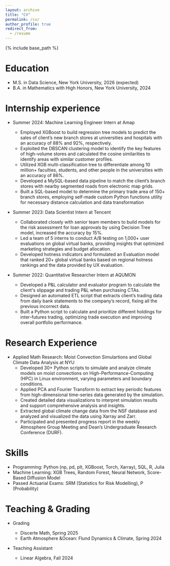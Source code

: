 ```yaml
---
layout: archive
title: "CV"
permalink: /cv/
author_profile: true
redirect_from:
  - /resume
---
```


{% include base_path %}

Education
======
* M.S. in Data Science, New York University, 2026 (expected)
* B.A. in Mathematics with High Honors, New York University, 2024

Internship experience
======
* Summer 2024: Machine Learning Engineer Intern at Amap
  *	Employed XGBoost to build regression tree models to predict the sales of client’s new branch stores at universities and hospitals with an accuracy of 88% and 92%, respectively.
  *	Exploited the DBSCAN clustering model to identify the key features of high-volume stores and calculated the cosine similarities to identify areas with similar customer profiles.
  *	Utilized XGB multi-classification tree to differentiate among 10 million+ faculties, students, and other people in the universities with an accuracy of 86%.
  *	Developed a MySQL-based data pipeline to match the client’s branch stores with nearby segmented roads from electronic map grids.
  *	Built a SQL-based model to determine the primary trade area of 150+ branch stores, employing self-made custom Python functions utility for necessary distance calculation and data transformation


* Summer 2023: Data Scientist Intern at Tencent
  *	Collaborated closely with senior team members to build models for the risk assessment for loan approvals by using Decision Tree model, increased the accuracy by 15%.
  *	Led a team of 5 interns to conduct A/B testing on 1,000+ user evaluations on global virtual banks, providing insights that optimized marketing strategies and budget allocation.
  *	Developed hotness indicators and formulated an Evaluation model that ranked 20+ global virtual banks based on regional hotness rankings and the data provided by UX evaluation.


* Summer 2022: Quantitative Researcher Intern at AQUMON
  *	Developed a P&L calculator and evaluator program to calculate the client's slippage and trading P&L when purchasing CTAs.
  *	Designed an automated ETL script that extracts client’s trading data from daily bank statements to the company’s record, fixing all the previous incorrect data.
  *	Built a Python script to calculate and prioritize different holdings for inter-futures trading, optimizing trade execution and improving overall portfolio performance.


Research Experience
======
* Applied Math Research: Moist Convection Simulartions and Global Climate Data Analysis at NYU
  *	Developed 30+ Python scripts to simulate and analyze climate models on moist convections on High-Performance-Computing (HPC) in Linux environment, varying parameters and boundary conditions. 
  *	Applied PCA and Fourier Transform to extract key periodic features from high-dimensional time-series data generated by the simulation.
  *	Created detailed data visualizations to interpret simulation results and support comprehensive analysis and insights.
  * Extracted global climate change data from the NSF database and analyzed and visualized the data using
Xarray and Zarr.
  * Participated and presented progress report in the weekly Atmosphere Group Meeting and Dean’s
Undergraduate Research Conference (DURF).


Skills
======
*	Programming: Python (np, pd, plt, XGBoost, Torch, Xarray), SQL, R, Julia
*	Machine Learning: XGB Trees, Random Forest, Neural Network, Score-Based Diffusion Model
*	Passed Actuarial Exams: SRM (Statistics for Risk Modelling), P (Probability)

  
Teaching & Grading
======
* Grading
  * Discerte Math, Spring 2025
  * Earth Atmosphere &Ocean: Flund Dynamics & Climate, Spring 2024
 
* Teaching Assistant
  * Linear Algebra, Fall 2024
  
